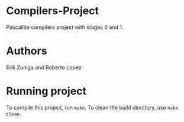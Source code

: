 # Compilers-Project
Pascallite compilers project with stages 0 and 1.

# Authors
Erik Zuniga and Roberto Lopez

# Running project
To compile this project, run `make`. To clean the build directory, use `make clean`.